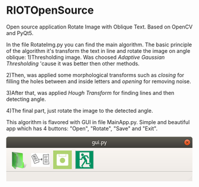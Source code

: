 # RIOTOpenSource
Open source application Rotate Image with Oblique Text. Based on OpenCV and PyQt5.

In the file RotateImg.py you can find the main algorithm. The basic principle of the algorithm it's transform the text in line and rotate the image on angle oblique:
1)Thresholding image. Was choosed <em>Adaptive Gaussian Thresholding</em> 'cause it was better then other methods.

2)Then, was applied some morphological transforms such as <em>closing</em> for filling the holes between and inside letters and <em>opening</em> for removing noise.

3)After that, was applied <em>Hough Transform</em> for finding lines and then detecting angle.

4)The final part, just rotate the image to the detected angle.

This algorithm is flavored with GUI in file MainApp.py. Simple and beautiful app which has 4 buttons: "Open", "Rotate", "Save" and "Exit".

![image](https://github.com/vovanezha/RIOTOpenSource/blob/master/gui.png)

